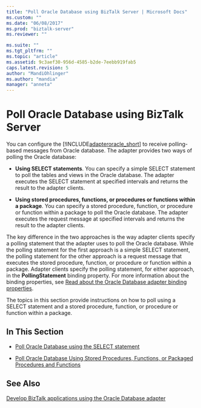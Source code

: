```yaml
---
title: "Poll Oracle Database using BizTalk Server | Microsoft Docs"
ms.custom: ""
ms.date: "06/08/2017"
ms.prod: "biztalk-server"
ms.reviewer: ""

ms.suite: ""
ms.tgt_pltfrm: ""
ms.topic: "article"
ms.assetid: 9c3aef30-956d-4585-b2de-7eebb919fab5
caps.latest.revision: 5
author: "MandiOhlinger"
ms.author: "mandia"
manager: "anneta"
---
```

# Poll Oracle Database using BizTalk Server
You can configure the [!INCLUDE[adapteroracle_short](../../includes/adapteroracle-short-md.md)] to receive polling-based messages from Oracle database. The adapter provides two ways of polling the Oracle database:  
  
-   **Using SELECT statements**. You can specify a simple SELECT statement to poll the tables and views in the Oracle database. The adapter executes the SELECT statement at specified intervals and returns the result to the adapter clients.  
  
-   **Using stored procedures, functions, or procedures or functions within a package**. You can specify a stored procedure, function, or procedure or function within a package to poll the Oracle database. The adapter executes the request message at specified intervals and returns the result to the adapter clients.  
  
 The key difference in the two approaches is the way adapter clients specify a polling statement that the adapter uses to poll the Oracle database. While the polling statement for the first approach is a simple SELECT statement, the polling statement for the other approach is a request message that executes the stored procedure, function, or procedure or function within a package. Adapter clients specify the polling statement, for either approach, in the **PollingStatement** binding property. For more information about the binding properties, see [Read about the Oracle Database adapter binding properties](../../adapters-and-accelerators/adapter-oracle-database/read-about-the-oracle-database-adapter-binding-properties.md).  
  
 The topics in this section provide instructions on how to poll using a SELECT statement and a stored procedure, function, or procedure or function within a package.  
  
## In This Section  
  
-   [Poll Oracle Database using the SELECT statement](../../adapters-and-accelerators/adapter-oracle-database/poll-oracle-database-using-the-select-statement.md)  
  
-   [Poll Oracle Database Using Stored Procedures, Functions, or Packaged Procedures and Functions](../../adapters-and-accelerators/adapter-oracle-database/poll-oracle-db-using-stored-procedures-functions-or-packaged-procedures.md)  
  
## See Also  
[Develop BizTalk applications using the Oracle Database adapter](../../adapters-and-accelerators/adapter-oracle-database/develop-biztalk-applications-using-the-oracle-database-adapter.md)
